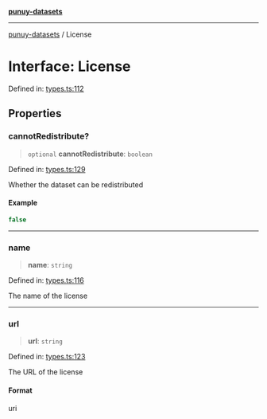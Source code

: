 [**punuy-datasets**](../README.md)

***

[punuy-datasets](../README.md) / License

# Interface: License

Defined in: [types.ts:112](https://github.com/andrefs/punuy-datasets/blob/b19dab03780633997e9339b513babde2c4a6a7d8/src/lib/types.ts#L112)

## Properties

### cannotRedistribute?

> `optional` **cannotRedistribute**: `boolean`

Defined in: [types.ts:129](https://github.com/andrefs/punuy-datasets/blob/b19dab03780633997e9339b513babde2c4a6a7d8/src/lib/types.ts#L129)

Whether the dataset can be redistributed

#### Example

```ts
false
```

***

### name

> **name**: `string`

Defined in: [types.ts:116](https://github.com/andrefs/punuy-datasets/blob/b19dab03780633997e9339b513babde2c4a6a7d8/src/lib/types.ts#L116)

The name of the license

***

### url

> **url**: `string`

Defined in: [types.ts:123](https://github.com/andrefs/punuy-datasets/blob/b19dab03780633997e9339b513babde2c4a6a7d8/src/lib/types.ts#L123)

The URL of the license

#### Format

uri
